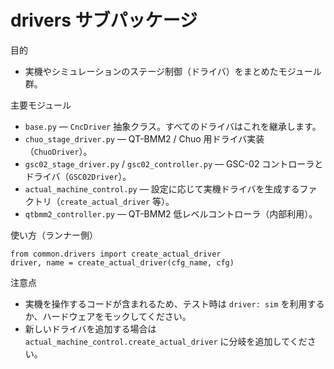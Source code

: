 # drivers サブパッケージ

目的
- 実機やシミュレーションのステージ制御（ドライバ）をまとめたモジュール群。

主要モジュール
- `base.py` — `CncDriver` 抽象クラス。すべてのドライバはこれを継承します。
- `chuo_stage_driver.py` — QT-BMM2 / Chuo 用ドライバ実装（`ChuoDriver`）。
- `gsc02_stage_driver.py` / `gsc02_controller.py` — GSC-02 コントローラとドライバ（`GSC02Driver`）。
- `actual_machine_control.py` — 設定に応じて実機ドライバを生成するファクトリ（`create_actual_driver` 等）。
- `qtbmm2_controller.py` — QT-BMM2 低レベルコントローラ（内部利用）。

使い方（ランナー側）
```
from common.drivers import create_actual_driver
driver, name = create_actual_driver(cfg_name, cfg)
```

注意点
- 実機を操作するコードが含まれるため、テスト時は `driver: sim` を利用するか、ハードウェアをモックしてください。
- 新しいドライバを追加する場合は `actual_machine_control.create_actual_driver` に分岐を追加してください。
